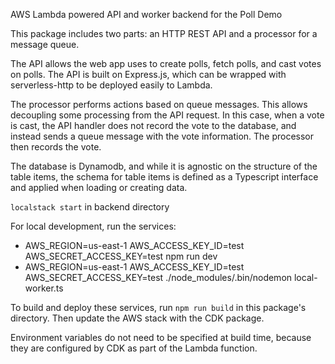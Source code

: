 
AWS Lambda powered API and worker backend for the Poll Demo

This package includes two parts: an HTTP REST API and a processor for a message queue.

The API allows the web app uses to create polls, fetch polls, and cast votes on polls. The API is built on Express.js, which can be wrapped with serverless-http to be deployed easily to Lambda.

The processor performs actions based on queue messages. This allows decoupling some processing from the API request. In this case, when a vote is cast, the API handler does not record the vote to the database, and instead sends a queue message with the vote information. The processor then records the vote.

The database is Dynamodb, and while it is agnostic on the structure of the table items, the schema for table items is defined as a Typescript interface and applied when loading or creating data.

`localstack start` in backend directory

For local development, run the services:
- AWS_REGION=us-east-1 AWS_ACCESS_KEY_ID=test AWS_SECRET_ACCESS_KEY=test npm run dev
- AWS_REGION=us-east-1 AWS_ACCESS_KEY_ID=test AWS_SECRET_ACCESS_KEY=test ./node_modules/.bin/nodemon local-worker.ts

To build and deploy these services, run `npm run build` in this package's directory. Then update the AWS stack with the CDK package.

Environment variables do not need to be specified at build time, because they are configured by CDK as part of the Lambda function.
